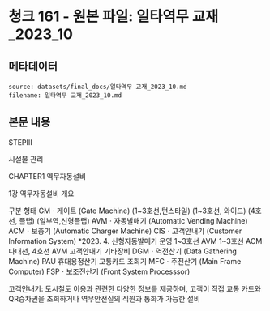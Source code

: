 # 청크 161 - 원본 파일: 일타역무 교재_2023_10

## 메타데이터

```
source: datasets/final_docs/일타역무 교재_2023_10.md
filename: 일타역무 교재_2023_10.md
```

## 본문 내용

STEPⅢ

시설물 관리

CHAPTER1 역무자동설비

1강 역무자동설비 개요

구분 형태 GMㆍ게이트  (Gate Machine) (1~3호선,턴스타일) (1~3호선, 와이드) (4호선, 플랩) (일부역,신형플랩) AVMㆍ자동발매기  (Automatic Vending Machine)    ACMㆍ보충기  (Automatic Charger Machine)    CISㆍ고객안내기  (Customer Information System)    *2023. 4.  신형자동발매기  운영 1~3호선 AVM 1~3호선 ACM 다대선, 4호선 AVM 고객안내기 기타장비  DGMㆍ역전산기  (Data Gathering Machine) PAU 휴대용정산기 교통카드 조회기 MFCㆍ주전산기  (Main Frame Computer) FSPㆍ보조전산기  (Front System  Processsor)

고객안내기: 도시철도 이용과 관련한 다양한 정보를 제공하며, 고객이 직접 교통 카드와 QR승차권을 조회하거나 역무안전실의 직원과 통화가 가능한 설비